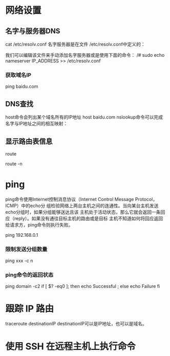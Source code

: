 # 网络设置
## 名字与服务器DNS 
cat /etc/resolv.conf
名字服务器是在文件 /etc/resolv.conf中定义的：

我们可以编辑该文件来手动添加名字服务器或是使用下面的命令：
/# sudo echo nameserver IP_ADDRESS >> /etc/resolv.conf

### 获取域名IP
ping baidu.com

## DNS查找
host命令会列出某个域名所有的IP地址
host baidu.com
nslookup命令可以完成名字与IP地址之间的相互映射：

## 显示路由表信息
route

route -n

# ping
ping命令使用Internet控制消息协议（Internet Control Message Protocol，ICMP）中的echo分
组检验网络上两台主机之间的连通性。当向某台主机发送echo分组时，如果分组能够送达且该
主机处于活动状态，那么它就会返回一条回应（reply）。如果没有通往目标主机的路由或是目标
主机不知道如何将回应返回给请求方，ping命令则执行失败。

ping 192.168.0.1

### 限制发送分组数量
ping xxx -c n

### ping命令的返回状态
ping domain -c2
if [ $? -eq0 ];
then
echo Successful ;
else
echo Failure
fi

# 跟踪 IP 路由

traceroute destinationIP
destinationIP可以是IP地址，也可以是域名。

# 使用 SSH 在远程主机上执行命令
